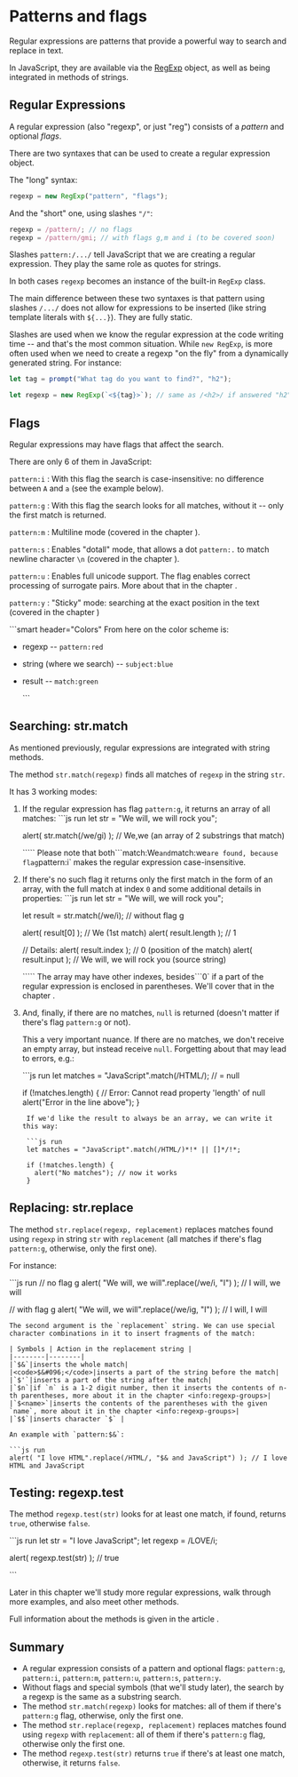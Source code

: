 # Patterns and flags

Regular expressions are patterns that provide a powerful way to search and replace in text.

In JavaScript, they are available via the [RegExp](mdn:js/RegExp) object, as well as being integrated in methods of strings.

## Regular Expressions

A regular expression \(also "regexp", or just "reg"\) consists of a _pattern_ and optional _flags_.

There are two syntaxes that can be used to create a regular expression object.

The "long" syntax:

```javascript
regexp = new RegExp("pattern", "flags");
```

And the "short" one, using slashes `"/"`:

```javascript
regexp = /pattern/; // no flags
regexp = /pattern/gmi; // with flags g,m and i (to be covered soon)
```

Slashes `pattern:/.../` tell JavaScript that we are creating a regular expression. They play the same role as quotes for strings.

In both cases `regexp` becomes an instance of the built-in `RegExp` class.

The main difference between these two syntaxes is that pattern using slashes `/.../` does not allow for expressions to be inserted \(like string template literals with `${...}`\). They are fully static.

Slashes are used when we know the regular expression at the code writing time -- and that's the most common situation. While `new RegExp`, is more often used when we need to create a regexp "on the fly" from a dynamically generated string. For instance:

```javascript
let tag = prompt("What tag do you want to find?", "h2");

let regexp = new RegExp(`<${tag}>`); // same as /<h2>/ if answered "h2" in the prompt above
```

## Flags

Regular expressions may have flags that affect the search.

There are only 6 of them in JavaScript:

`pattern:i` : With this flag the search is case-insensitive: no difference between `A` and `a` \(see the example below\).

`pattern:g` : With this flag the search looks for all matches, without it -- only the first match is returned.

`pattern:m` : Multiline mode \(covered in the chapter \).

`pattern:s` : Enables "dotall" mode, that allows a dot `pattern:.` to match newline character `\n` \(covered in the chapter \).

`pattern:u` : Enables full unicode support. The flag enables correct processing of surrogate pairs. More about that in the chapter .

`pattern:y` : "Sticky" mode: searching at the exact position in the text \(covered in the chapter \)

\`\`\`smart header="Colors" From here on the color scheme is:

* regexp -- `pattern:red`
* string \(where we search\) -- `subject:blue`
* result -- `match:green`

  \`\`\`

## Searching: str.match

As mentioned previously, regular expressions are integrated with string methods.

The method `str.match(regexp)` finds all matches of `regexp` in the string `str`.

It has 3 working modes:

1. If the regular expression has flag `pattern:g`, it returns an array of all matches: \`\`\`js run let str = "We will, we will rock you";

   alert\( str.match\(/we/gi\) \); // We,we \(an array of 2 substrings that match\)

   ````` Please note that both```match:We`and`match:we`are found, because flag`pattern:i\` makes the regular expression case-insensitive.

2. If there's no such flag it returns only the first match in the form of an array, with the full match at index `0` and some additional details in properties: \`\`\`js run let str = "We will, we will rock you";

   let result = str.match\(/we/i\); // without flag g

   alert\( result\[0\] \); // We \(1st match\) alert\( result.length \); // 1

   // Details: alert\( result.index \); // 0 \(position of the match\) alert\( result.input \); // We will, we will rock you \(source string\)

   ````` The array may have other indexes, besides```0\` if a part of the regular expression is enclosed in parentheses. We'll cover that in the chapter .

3. And, finally, if there are no matches, `null` is returned \(doesn't matter if there's flag `pattern:g` or not\).

   This a very important nuance. If there are no matches, we don't receive an empty array, but instead receive `null`. Forgetting about that may lead to errors, e.g.:

   \`\`\`js run let matches = "JavaScript".match\(/HTML/\); // = null

   if \(!matches.length\) { // Error: Cannot read property 'length' of null alert\("Error in the line above"\); }

   ```text
    If we'd like the result to always be an array, we can write it this way:

    ```js run
    let matches = "JavaScript".match(/HTML/)*!* || []*/!*;

    if (!matches.length) {
      alert("No matches"); // now it works
    }
   ```

## Replacing: str.replace

The method `str.replace(regexp, replacement)` replaces matches found using `regexp` in string `str` with `replacement` \(all matches if there's flag `pattern:g`, otherwise, only the first one\).

For instance:

\`\`\`js run // no flag g alert\( "We will, we will".replace\(/we/i, "I"\) \); // I will, we will

// with flag g alert\( "We will, we will".replace\(/we/ig, "I"\) \); // I will, I will

```text
The second argument is the `replacement` string. We can use special character combinations in it to insert fragments of the match:

| Symbols | Action in the replacement string |
|--------|--------|
|`$&`|inserts the whole match|
|<code>$&#096;</code>|inserts a part of the string before the match|
|`$'`|inserts a part of the string after the match|
|`$n`|if `n` is a 1-2 digit number, then it inserts the contents of n-th parentheses, more about it in the chapter <info:regexp-groups>|
|`$<name>`|inserts the contents of the parentheses with the given `name`, more about it in the chapter <info:regexp-groups>|
|`$$`|inserts character `$` |

An example with `pattern:$&`:

```js run
alert( "I love HTML".replace(/HTML/, "$& and JavaScript") ); // I love HTML and JavaScript
```

## Testing: regexp.test

The method `regexp.test(str)` looks for at least one match, if found, returns `true`, otherwise `false`.

\`\`\`js run let str = "I love JavaScript"; let regexp = /LOVE/i;

alert\( regexp.test\(str\) \); // true

\`\`\`

Later in this chapter we'll study more regular expressions, walk through more examples, and also meet other methods.

Full information about the methods is given in the article .

## Summary

* A regular expression consists of a pattern and optional flags: `pattern:g`, `pattern:i`, `pattern:m`, `pattern:u`, `pattern:s`, `pattern:y`.
* Without flags and special symbols  \(that we'll study later\), the search by a regexp is the same as a substring search.
* The method `str.match(regexp)` looks for matches: all of them if there's `pattern:g` flag, otherwise, only the first one.
* The method `str.replace(regexp, replacement)` replaces matches found using `regexp` with `replacement`: all of them if there's `pattern:g` flag, otherwise only the first one.
* The method `regexp.test(str)` returns `true` if there's at least one match, otherwise, it returns `false`.

